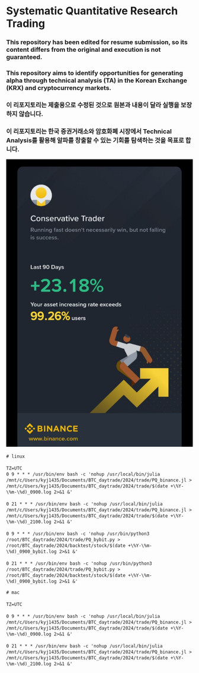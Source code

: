 # Systematic Quantitative Research Trading

### This repository has been edited for resume submission, so its content differs from the original and execution is not guaranteed.
### This repository aims to identify opportunities for generating alpha through technical analysis (TA) in the Korean Exchange (KRX) and cryptocurrency markets.
### 이 리포지토리는 제출용으로 수정된 것으로 원본과 내용이 달라 실행을 보장하지 않습니다.
### 이 리포지토리는 한국 증권거래소와 암호화폐 시장에서 Technical Analysis를 활용해 알파를 창출할 수 있는 기회를 탐색하는 것을 목표로 합니다.

![pnl](img/pnl.jpg)

```
# linux

TZ=UTC
0 9 * * * /usr/bin/env bash -c 'nohup /usr/local/bin/julia /mnt/c/Users/kyj1435/Documents/BTC_daytrade/2024/trade/PQ_binance.jl > /mnt/c/Users/kyj1435/Documents/BTC_daytrade/2024/trade/$(date +\%Y-\%m-\%d)_0900.log 2>&1 &'

0 21 * * * /usr/bin/env bash -c 'nohup /usr/local/bin/julia /mnt/c/Users/kyj1435/Documents/BTC_daytrade/2024/trade/PQ_binance.jl > /mnt/c/Users/kyj1435/Documents/BTC_daytrade/2024/trade/$(date +\%Y-\%m-\%d)_2100.log 2>&1 &'

0 9 * * * /usr/bin/env bash -c 'nohup /usr/bin/python3 /root/BTC_daytrade/2024/trade/PQ_bybit.py > /root/BTC_daytrade/2024/backtest/stock/$(date +\%Y-\%m-\%d)_0900_bybit.log 2>&1 &'

0 21 * * * /usr/bin/env bash -c 'nohup /usr/bin/python3 /root/BTC_daytrade/2024/trade/PQ_bybit.py > /root/BTC_daytrade/2024/backtest/stock/$(date +\%Y-\%m-\%d)_0900_bybit.log 2>&1 &'

```

```
# mac

TZ=UTC

0 9 * * * /usr/bin/env bash -c 'nohup /usr/local/bin/julia /mnt/c/Users/kyj1435/Documents/BTC_daytrade/2024/trade/PQ_binance.jl > /mnt/c/Users/kyj1435/Documents/BTC_daytrade/2024/trade/$(date +\%Y-\%m-\%d)_0900.log 2>&1 &'

0 21 * * * /usr/bin/env bash -c 'nohup /usr/local/bin/julia /mnt/c/Users/kyj1435/Documents/BTC_daytrade/2024/trade/PQ_binance.jl > /mnt/c/Users/kyj1435/Documents/BTC_daytrade/2024/trade/$(date +\%Y-\%m-\%d)_2100.log 2>&1 &'

```
